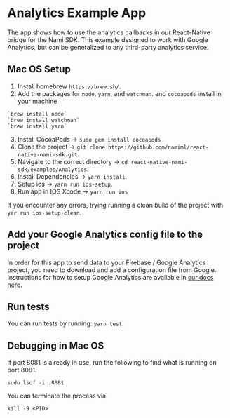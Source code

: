 # Analytics Example App

The app shows how to use the analytics callbacks in our React-Native bridge for the Nami SDK.  This example designed to work with Google Analytics, but can be generalized to any third-party analytics service.

## Mac OS Setup
1. Install homebrew `https://brew.sh/`.
2. Add the packages for `node`, `yarn`, and `watchman`. and `cocoapods` install in your machine
```
`brew install node`
`brew install watchman`
`brew install yarn`
```
3. Install CocoaPods -> `sudo gem install cocoapods`
4. Clone the project -> `git clone https://github.com/namiml/react-native-nami-sdk.git`.
5. Navigate to the correct directory -> `cd react-native-nami-sdk/examples/Analytics`.
6. Install Dependencies -> `yarn install`.
7. Setup ios -> `yarn run ios-setup`.
8. Run app in IOS Xcode -> `yarn run ios`

If you encounter any errors, trying running a clean build of the project with `yar run ios-setup-clean`.

## Add your Google Analytics config file to the project

In order for this app to send data to your Firebase / Google Analytics project, you need to download and add a configuration file from Google.  Instructions for how to setup Google Analytics are available in [our docs here](https://docs.namiml.com/docs/google-analytics).

## Run tests

You can run tests by running: `yarn test`.

## Debugging in Mac OS

If port 8081 is already in use, run the following to find what is running on port 8081.

```
sudo lsof -i :8081
```

You can terminate the process via

```
kill -9 <PID>
```

